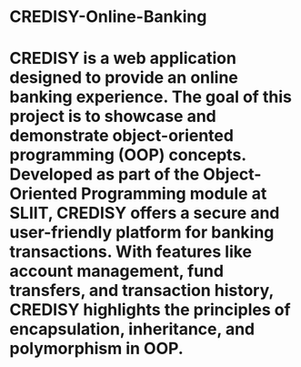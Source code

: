 # CREDISY-Online-Banking

 # CREDISY is a web application designed to provide an online banking experience. The goal of this project is to showcase and demonstrate object-oriented programming (OOP) concepts. Developed as part of the Object-Oriented Programming module at SLIIT, CREDISY offers a secure and user-friendly platform for banking transactions. With features like account management, fund transfers, and transaction history, CREDISY highlights the principles of encapsulation, inheritance, and polymorphism in OOP. 
